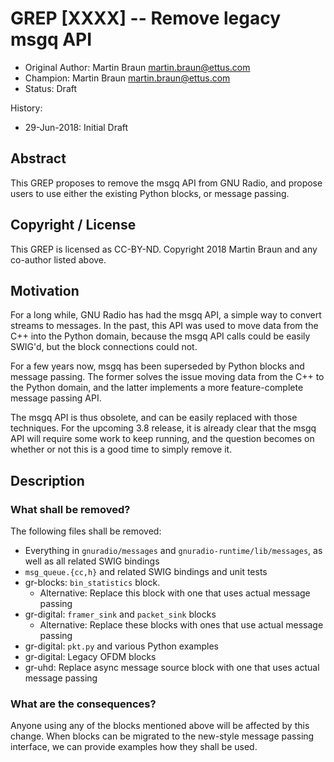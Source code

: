 # GREP [XXXX] -- Remove legacy msgq API

- Original Author: Martin Braun <martin.braun@ettus.com>
- Champion: Martin Braun <martin.braun@ettus.com>
- Status: Draft

History:
- 29-Jun-2018: Initial Draft

## Abstract

This GREP proposes to remove the msgq API from GNU Radio, and propose users to
use either the existing Python blocks, or message passing.

## Copyright / License

This GREP is licensed as CC-BY-ND.
Copyright 2018 Martin Braun and any co-author listed above.

## Motivation

For a long while, GNU Radio has had the msgq API, a simple way to convert
streams to messages. In the past, this API was used to move data from the C++
into the Python domain, because the msgq API calls could be easily SWIG'd, but
the block connections could not.

For a few years now, msgq has been superseded by Python blocks and message
passing. The former solves the issue moving data from the C++ to the Python
domain, and the latter implements a more feature-complete message passing API.

The msgq API is thus obsolete, and can be easily replaced with those techniques.
For the upcoming 3.8 release, it is already clear that the msgq API will require
some work to keep running, and the question becomes on whether or not this is a
good time to simply remove it.

## Description

### What shall be removed?

The following files shall be removed:

- Everything in `gnuradio/messages` and `gnuradio-runtime/lib/messages`, as well
  as all related SWIG bindings
- `msg_queue.{cc,h}` and related SWIG bindings and unit tests
- gr-blocks: `bin_statistics` block.
  - Alternative: Replace this block with one that uses actual message passing
- gr-digital: `framer_sink` and `packet_sink` blocks
  - Alternative: Replace these blocks with ones that use actual message passing
- gr-digital: `pkt.py` and various Python examples
- gr-digital: Legacy OFDM blocks
- gr-uhd: Replace async message source block with one that uses actual message
  passing


### What are the consequences?

Anyone using any of the blocks mentioned above will be affected by this change.
When blocks can be migrated to the new-style message passing interface, we can
provide examples how they shall be used.



